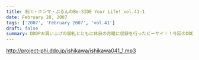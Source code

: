 ```yaml
---
title: 石川・ホンマ・ぶるんのBe-SIDE Your Life! vol.41-1
date: February 28, 2007
tags: ['2007', 'February 2007', 'vol.41']
draft: false
summary: DDDPお買い上げの御礼とともに休日の月曜に収録を行ったビーサイ！！今回のDDDP販売にご応募いただいた方もそうでないキミもビーサイへの参加はいつでも受付中！！お手紙気分でメールを下さい〜〜いつでもお待ちしてますよ〜〜NAMAE
---
```


http://project-phi.ddo.jp/ishikawa/ishikawa041_1.mp3